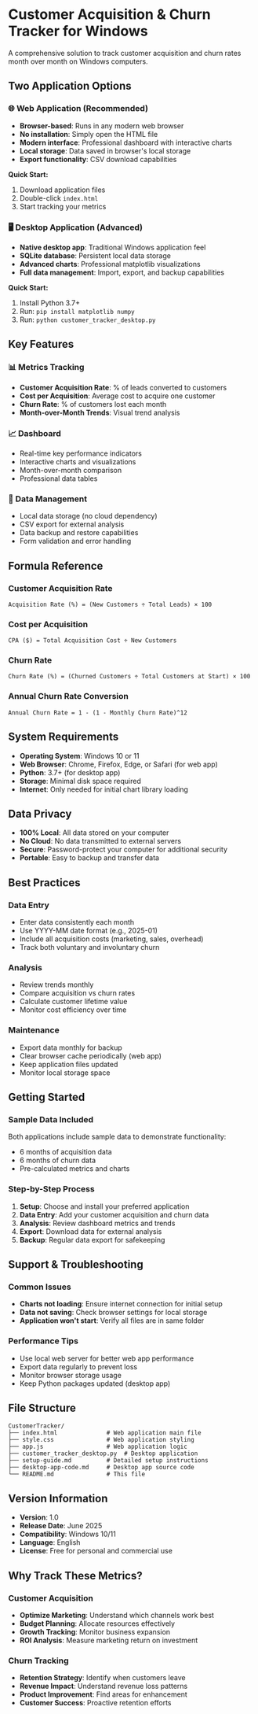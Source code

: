 # Customer Acquisition & Churn Tracker for Windows

A comprehensive solution to track customer acquisition and churn rates month over month on Windows computers.

## Two Application Options

### 🌐 Web Application (Recommended)
- **Browser-based**: Runs in any modern web browser
- **No installation**: Simply open the HTML file
- **Modern interface**: Professional dashboard with interactive charts
- **Local storage**: Data saved in browser's local storage
- **Export functionality**: CSV download capabilities

**Quick Start:**
1. Download application files
2. Double-click `index.html`
3. Start tracking your metrics

### 🖥️ Desktop Application (Advanced)
- **Native desktop app**: Traditional Windows application feel
- **SQLite database**: Persistent local data storage
- **Advanced charts**: Professional matplotlib visualizations
- **Full data management**: Import, export, and backup capabilities

**Quick Start:**
1. Install Python 3.7+
2. Run: `pip install matplotlib numpy`
3. Run: `python customer_tracker_desktop.py`

## Key Features

### 📊 Metrics Tracking
- **Customer Acquisition Rate**: % of leads converted to customers
- **Cost per Acquisition**: Average cost to acquire one customer
- **Churn Rate**: % of customers lost each month
- **Month-over-Month Trends**: Visual trend analysis

### 📈 Dashboard
- Real-time key performance indicators
- Interactive charts and visualizations
- Month-over-month comparison
- Professional data tables

### 💾 Data Management
- Local data storage (no cloud dependency)
- CSV export for external analysis
- Data backup and restore capabilities
- Form validation and error handling

## Formula Reference

### Customer Acquisition Rate
```
Acquisition Rate (%) = (New Customers ÷ Total Leads) × 100
```

### Cost per Acquisition
```
CPA ($) = Total Acquisition Cost ÷ New Customers
```

### Churn Rate
```
Churn Rate (%) = (Churned Customers ÷ Total Customers at Start) × 100
```

### Annual Churn Rate Conversion
```
Annual Churn Rate = 1 - (1 - Monthly Churn Rate)^12
```

## System Requirements

- **Operating System**: Windows 10 or 11
- **Web Browser**: Chrome, Firefox, Edge, or Safari (for web app)
- **Python**: 3.7+ (for desktop app)
- **Storage**: Minimal disk space required
- **Internet**: Only needed for initial chart library loading

## Data Privacy

- **100% Local**: All data stored on your computer
- **No Cloud**: No data transmitted to external servers
- **Secure**: Password-protect your computer for additional security
- **Portable**: Easy to backup and transfer data

## Best Practices

### Data Entry
- Enter data consistently each month
- Use YYYY-MM date format (e.g., 2025-01)
- Include all acquisition costs (marketing, sales, overhead)
- Track both voluntary and involuntary churn

### Analysis
- Review trends monthly
- Compare acquisition vs churn rates
- Calculate customer lifetime value
- Monitor cost efficiency over time

### Maintenance
- Export data monthly for backup
- Clear browser cache periodically (web app)
- Keep application files updated
- Monitor local storage space

## Getting Started

### Sample Data Included
Both applications include sample data to demonstrate functionality:
- 6 months of acquisition data
- 6 months of churn data
- Pre-calculated metrics and charts

### Step-by-Step Process
1. **Setup**: Choose and install your preferred application
2. **Data Entry**: Add your customer acquisition and churn data
3. **Analysis**: Review dashboard metrics and trends
4. **Export**: Download data for external analysis
5. **Backup**: Regular data export for safekeeping

## Support & Troubleshooting

### Common Issues
- **Charts not loading**: Ensure internet connection for initial setup
- **Data not saving**: Check browser settings for local storage
- **Application won't start**: Verify all files are in same folder

### Performance Tips
- Use local web server for better web app performance
- Export data regularly to prevent loss
- Monitor browser storage usage
- Keep Python packages updated (desktop app)

## File Structure

```
CustomerTracker/
├── index.html              # Web application main file
├── style.css               # Web application styling
├── app.js                  # Web application logic
├── customer_tracker_desktop.py  # Desktop application
├── setup-guide.md          # Detailed setup instructions
├── desktop-app-code.md     # Desktop app source code
└── README.md               # This file
```

## Version Information

- **Version**: 1.0
- **Release Date**: June 2025
- **Compatibility**: Windows 10/11
- **Language**: English
- **License**: Free for personal and commercial use

## Why Track These Metrics?

### Customer Acquisition
- **Optimize Marketing**: Understand which channels work best
- **Budget Planning**: Allocate resources effectively
- **Growth Tracking**: Monitor business expansion
- **ROI Analysis**: Measure marketing return on investment

### Churn Tracking
- **Retention Strategy**: Identify when customers leave
- **Revenue Impact**: Understand revenue loss patterns
- **Product Improvement**: Find areas for enhancement
- **Customer Success**: Proactive retention efforts
